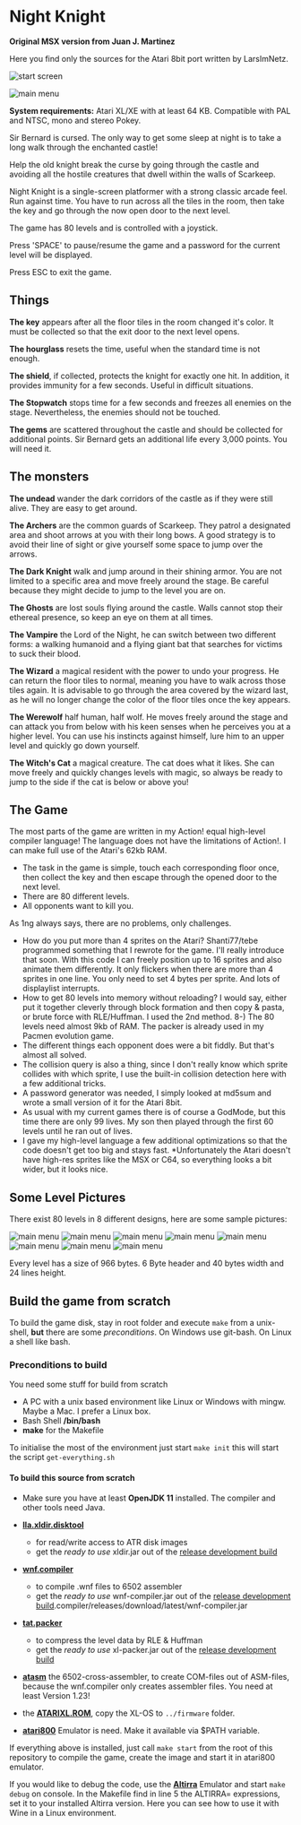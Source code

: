 # Night Knight

**Original MSX version from Juan J. Martinez**

Here you find only the sources for the Atari 8bit port written by LarsImNetz.


![start screen](atari001-approve.png "Program starts with approval message")

![main menu](atari001-main-menu.png "Program main menu")

**System requirements:** Atari XL/XE with at least 64 KB. Compatible with PAL and NTSC, mono and stereo Pokey.

Sir Bernard is cursed. The only way to get some sleep at night is to take a long walk through the enchanted castle!

Help the old knight break the curse by going through the castle and avoiding all the hostile creatures that dwell within the walls of Scarkeep.

Night Knight is a single-screen platformer with a strong classic arcade feel. Run against time. You have to run across all the tiles in the room, then take the key and go through the now open door to the next level.

The game has 80 levels and is controlled with a joystick.

Press 'SPACE' to pause/resume the game and a password for the current level will be displayed.

Press ESC to exit the game.

## Things

**The key** appears after all the floor tiles in the room changed it's color. It must be collected so that the exit door to the next level opens.

**The hourglass** resets the time, useful when the standard time is not enough.

**The shield**, if collected, protects the knight for exactly one hit. In addition, it provides immunity for a few seconds. Useful in difficult situations.

**The Stopwatch** stops time for a few seconds and freezes all enemies on the stage. Nevertheless, the enemies should not be touched.

**The gems** are scattered throughout the castle and should be collected for additional points. Sir Bernard gets an additional life every 3,000 points. You will need it.

## The monsters

**The undead** wander the dark corridors of the castle as if they were still alive. They are easy to get around.

**The Archers** are the common guards of Scarkeep. They patrol a designated area and shoot arrows at you with their long bows. A good strategy is to avoid their line of sight or give yourself some space to jump over the arrows.

**The Dark Knight** walk and jump around in their shining armor. You are not limited to a specific area and move freely around the stage. Be careful because they might decide to jump to the level you are on.

**The Ghosts** are lost souls flying around the castle. Walls cannot stop their ethereal presence, so keep an eye on them at all times.

**The Vampire** the Lord of the Night, he can switch between two different forms: a walking humanoid and a flying giant bat that searches for victims to suck their blood.

**The Wizard** a magical resident with the power to undo your progress. He can return the floor tiles to normal, meaning you have to walk across those tiles again. It is advisable to go through the area covered by the wizard last, as he will no longer change the color of the floor tiles once the key appears.

**The Werewolf** half human, half wolf. He moves freely around the stage and can attack you from below with his keen senses when he perceives you at a higher level. You can use his instincts against himself, lure him to an upper level and quickly go down yourself.

**The Witch's Cat** a magical creature. The cat does what it likes. She can move freely and quickly changes levels with magic, so always be ready to jump to the side if the cat is below or above you!

## The Game

The most parts of the game are written in my Action! equal high-level compiler language! The language does not have the limitations of Action!. I can make full use of the Atari's 62kb RAM.

* The task in the game is simple, touch each corresponding floor once, then collect the key and then escape through the opened door to the next level.
* There are 80 different levels.
* All opponents want to kill you.

As 1ng always says, there are no problems, only challenges.
* How do you put more than 4 sprites on the Atari? Shanti77/tebe programmed something that I rewrote for the game. I'll really introduce that soon. With this code I can freely position up to 16 sprites and also animate them differently. It only flickers when there are more than 4 sprites in one line. You only need to set 4 bytes per sprite. And lots of displaylist interrupts.
* How to get 80 levels into memory without reloading? I would say, either put it together cleverly through block formation and then copy & pasta, or brute force with RLE/Huffman. I used the 2nd method. 8-) The 80 levels need almost 9kb of RAM. The packer is already used in my Pacmen evolution game.
* The different things each opponent does were a bit fiddly. But that's almost all solved.
* The collision query is also a thing, since I don't really know which sprite collides with which sprite, I use the built-in collision detection here with a few additional tricks.
* A password generator was needed, I simply looked at md5sum and wrote a small version of it for the Atari 8bit.
* As usual with my current games there is of course a GodMode, but this time there are only 99 lives. My son then played through the first 60 levels until he ran out of lives.
* I gave my high-level language a few additional optimizations so that the code doesn't get too big and stays fast.
  *Unfortunately the Atari doesn't have high-res sprites like the MSX or C64, so everything looks a bit wider, but it looks nice.


## Some Level Pictures

There exist 80 levels in 8 different designs, here are some sample pictures:

![main menu](atari001.png "Level design 1")
![main menu](atari011.png "design 2")
![main menu](atari022.png "design 3")
![main menu](atari031.png "design 4")
![main menu](atari043.png "design 5")
![main menu](atari051.png "design 6")
![main menu](atari061.png "design 7")
![main menu](atari072.png "design 8")

Every level has a size of 966 bytes. 6 Byte header and 40 bytes width and 24 lines height.

## Build the game from scratch

To build the game disk, stay in root folder and execute `make` from a unix-shell, **but** there are some _preconditions_.
On Windows use git-bash. On Linux a shell like bash.

### Preconditions to build

You need some stuff for build from scratch

* A PC with a unix based environment like Linux or Windows with mingw. Maybe a Mac. I prefer a Linux box.
* Bash Shell **/bin/bash**
* **make** for the Makefile

To initialise the most of the environment just start `make init` this will start the script `get-everything.sh`

#### To build this source from scratch

* Make sure you have at least **OpenJDK 11** installed. The compiler and other tools need Java.

* [**lla.xldir.disktool**](https://github.com/the-atari-team/lla.xldir.disktool)
  * for read/write access to ATR disk images
  * get the _ready to use_ xldir.jar out of the [release development build](https://github.com/the-atari-team/lla.xldir.disktool/releases/download/latest/xldir.jar)
  
* [**wnf.compiler**](https://github.com/the-atari-team/wnf.compiler)
  * to compile .wnf files to 6502 assembler
  * get the _ready to use_ wnf-compiler.jar out of the [release development build](https://github.com/the-atari-team/wnf).compiler/releases/download/latest/wnf-compiler.jar
 
* [**tat.packer**](https://github.com/the-atari-team/tat.packer)
  * to compress the level data by RLE & Huffman
  * get the _ready to use_ xl-packer.jar out of the [release development build](https://github.com/the-atari-team/tat.packer/releases/download/latest/xl-packer.jar)

* [**atasm**](https://github.com/CycoPH/atasm) the 6502-cross-assembler, to create COM-files out of ASM-files,
because the wnf.compiler only creates assembler files. You need at least Version 1.23!
 
* the [**ATARIXL.ROM**](http://www.emulators.com/freefile/pcxf380.zip), copy the XL-OS to `../firmware` folder.
 
* [**atari800**](https://atari800.github.io/index.html) Emulator is need. Make it available via $PATH variable.

If everything above is installed, just call `make start` from the root of this repository to compile the game, create the image and start it in atari800 emulator.

If you would like to debug the code, use the [**Altirra**](https://virtualdub.com/altirra.html) Emulator and start `make debug` on console. In the Makefile find in line 5 the ALTIRRA= expressions, set it to your installed Altirra version. Here you can see how to use it with Wine in a Linux environment.

